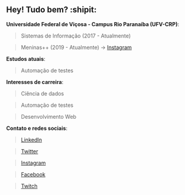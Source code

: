 ## Hey! Tudo bem? :shipit:

<!--
**vivianerenizia/vivianerenizia** is a ✨ _special_ ✨ repository because its `README.md` (this file) appears on your GitHub profile.
- 🔭 I’m currently working on ...
- 🌱 I’m currently learning ...
- 👯 I’m looking to collaborate on ...
- 🤔 I’m looking for help with ...
- 💬 Ask me about ...
- 📫 How to reach me: ...
- 😄 Pronouns: ...
- ⚡ Fun fact: ...
-->
**Universidade Federal de Viçosa - Campus Rio Paranaíba (UFV-CRP)**:
> Sistemas de Informação (2017 - Atualmente)

> Meninas++ (2019 - Atualmente) -> [Instagram](https://www.instagram.com/meninasmaismais_ufv/)

**Estudos atuais**:
> Automação de testes

**Interesses de carreira**:
> Ciência de dados

> Automação de testes

> Desenvolvimento Web

**Contato e redes sociais**:

> [LinkedIn](https://www.linkedin.com/in/vivianerenizia/)

> [Twitter](https://twitter.com/viviane_renizia/) 

> [Instagram](https://www.instagram.com/vivianerenizia/)

> [Facebook](https://www.facebook.com/vrenizia/)

> [Twitch](https://www.twitch.tv/narutomineiro/)
